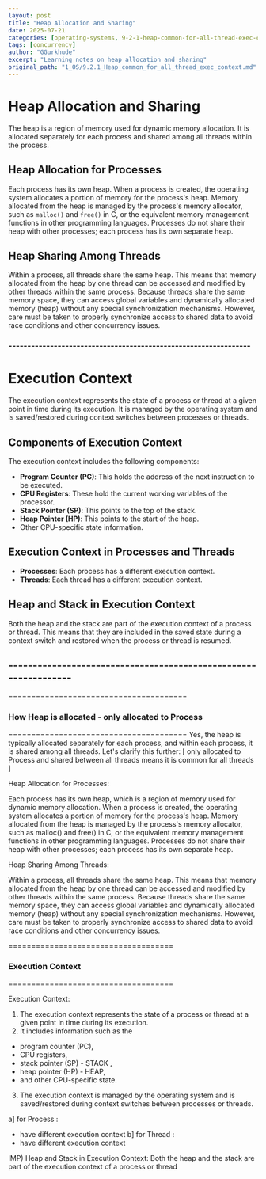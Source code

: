 ```yaml
---
layout: post
title: "Heap Allocation and Sharing"
date: 2025-07-21
categories: [operating-systems, 9-2-1-heap-common-for-all-thread-exec-context-md]
tags: [concurrency]
author: "GGurkhude"
excerpt: "Learning notes on heap allocation and sharing"
original_path: "1_OS/9.2.1_Heap_common_for_all_thread_exec_context.md"
---
```


# Heap Allocation and Sharing

The heap is a region of memory used for dynamic memory allocation. It is allocated separately for each process and shared among all threads within the process.

## Heap Allocation for Processes

Each process has its own heap. When a process is created, the operating system allocates a portion of memory for the process's heap. Memory allocated from the heap is managed by the process's memory allocator, such as `malloc()` and `free()` in C, or the equivalent memory management functions in other programming languages. Processes do not share their heap with other processes; each process has its own separate heap.

## Heap Sharing Among Threads

Within a process, all threads share the same heap. This means that memory allocated from the heap by one thread can be accessed and modified by other threads within the same process. Because threads share the same memory space, they can access global variables and dynamically allocated memory (heap) without any special synchronization mechanisms. However, care must be taken to properly synchronize access to shared data to avoid race conditions and other concurrency issues.

### ----------------------------------------------------------------

# Execution Context

The execution context represents the state of a process or thread at a given point in time during its execution. It is managed by the operating system and is saved/restored during context switches between processes or threads.

## Components of Execution Context

The execution context includes the following components:

- **Program Counter (PC)**: This holds the address of the next instruction to be executed.
- **CPU Registers**: These hold the current working variables of the processor.
- **Stack Pointer (SP)**: This points to the top of the stack.
- **Heap Pointer (HP)**: This points to the start of the heap.
- Other CPU-specific state information.

## Execution Context in Processes and Threads

- **Processes**: Each process has a different execution context.
- **Threads**: Each thread has a different execution context.

## Heap and Stack in Execution Context

Both the heap and the stack are part of the execution context of a process or thread. This means that they are included in the saved state during a context switch and restored when the process or thread is resumed.

## ----------------------------------------------------------------

=======================================
 ### How Heap is allocated - only allocated to Process
=======================================
Yes, the heap is typically allocated separately for
each process, and within each process, 
it is shared among all threads. Let's clarify this further:
[ only allocated to Process and shared between all
 threads means it is common for all threads ]

Heap Allocation for Processes:

Each process has its own heap, which is a 
region of memory used for dynamic memory allocation.
When a process is created, the operating system 
allocates a portion of memory for the process's heap.
Memory allocated from the heap is managed by 
the process's memory allocator, such as malloc() 
and free() in C, or the equivalent memory 
management functions in other programming languages.
Processes do not share their heap with other 
processes; each process has its own separate heap.

Heap Sharing Among Threads:

Within a process, all threads share the same heap. 
This means that memory allocated from the heap by 
one thread can be accessed and modified by other 
threads within the same process.
Because threads share the same memory space, 
they can access global variables and dynamically 
allocated memory (heap) without any special 
synchronization mechanisms.
However, care must be taken to properly 
synchronize access to shared data to avoid race conditions 
and other concurrency issues.

====================================
###   Execution Context 
====================================

Execution Context:

1) The execution context represents the state of a process 
or thread at a given point in time during its execution.
2) It includes information such as the 
  - program counter (PC), 
  - CPU registers, 
  - stack pointer (SP) - STACK , 
  - heap pointer (HP) - HEAP, 
  - and other CPU-specific state.
3) The execution context is managed by the operating system 
and is saved/restored during context switches between 
processes or threads.

a] for Process :
 - have different execution context
b] for Thread :
 - have different execution context

IMP) Heap and Stack in Execution Context:
Both the heap and the stack are part of the execution context of a process or thread